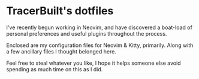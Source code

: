 # TracerBuilt's dotfiles

I've recently begun working in Neovim, and have discovered a boat-load of personal preferences and useful plugins throughout the process.

Enclosed are my configuration files for Neovim & Kitty, primarily. Along with a few ancillary files I thought belonged here.

Feel free to steal whatever you like, I hope it helps someone else avoid spending as much time on this as I did.
